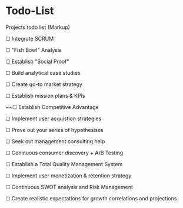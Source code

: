 # Todo-List
Projects todo list (Markup)

☐ Integrate SCRUM

☐ "Fish Bowl" Analysis

☐ Establish "Social Proof"

☐ Build analytical case studies

☐ Create go-to market strategy

☐ Establish mission plans & KPIs

~~☐ Establish Competitive Advantage

☐ Implement user acquistion strategies

☐ Prove out your series of hypothesises

☐ Seek out management consulting help

☐ Coninuous consumer discovery + A/B Testing

☐ Establish a Total Quality Management System

☐ Implement user monetization & retention strategy

☐ Continuous SWOT analysis and Risk Management

☐ Create realistic expectations for growth correlations and projections
